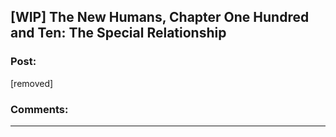## [WIP] The New Humans, Chapter One Hundred and Ten: The Special Relationship

### Post:

[removed]

### Comments:

---

